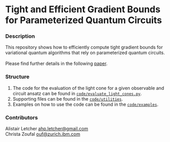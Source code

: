 # Tight and Efficient Gradient Bounds for Parameterized Quantum Circuits

### Description

This repository shows how to efficiently compute tight gradient bounds for variational
quantum algorithms that rely on parameterized quantum circuits.
<br/>
<br/>
Please find further details in the following [paper](https://quantum-journal.org/papers/q-2024-09-25-1484/).

### Structure
1. The code for the evaluation of the light cone for a given observable and circuit ansatz
 can be found in [`code/evaluate_light_cones.py`](code/evaluate_light_cones.py).
2. Supporting files can be found in the [`code/utilities`](code/utilities).
3. Examples on how to use the code can be found in the [`code/examples`](code/examples).

### Contributors
Alistair Letcher <ahp.letcher@gmail.com>
<br/>
Christa Zoufal <ouf@zurich.ibm.com>